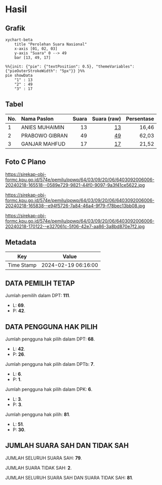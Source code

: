 # Hasil

## Grafik

```mermaid
xychart-beta
    title "Perolehan Suara Nasional"
    x-axis [01, 02, 03]
    y-axis "Suara" 0 --> 49
    bar [13, 49, 17]
```

```mermaid
%%{init: {"pie": {"textPosition": 0.5}, "themeVariables": {"pieOuterStrokeWidth": "5px"}} }%%
pie showData
    "1" : 13
    "2" : 49
    "3" : 17
```

## Tabel

| No. | Nama Paslon    | Suara | Suara (raw) | Persentase |
|:--- |:-------------- | -----:| -----------:| ----------:|
| 1   | ANIES MUHAIMIN | 13    | [13][p-1]   | 16,46      |
| 2   | PRABOWO GIBRAN | 49    | [49][p-2]   | 62,03      |
| 3   | GANJAR MAHFUD  | 17    | [17][p-3]   | 21,52      |


[p-1]: https://github.com/gigit-pemilu/pemilu-2024/blob/main/pilpres/hitung-suara/sub/64-kalimantan-timur/sub/03-berau/sub/09-teluk-bayur/sub/2006-labanan-makarti/sub/006-tps/sub/paslon-1.txt
[p-2]: https://github.com/gigit-pemilu/pemilu-2024/blob/main/pilpres/hitung-suara/sub/64-kalimantan-timur/sub/03-berau/sub/09-teluk-bayur/sub/2006-labanan-makarti/sub/006-tps/sub/paslon-2.txt
[p-3]: https://github.com/gigit-pemilu/pemilu-2024/blob/main/pilpres/hitung-suara/sub/64-kalimantan-timur/sub/03-berau/sub/09-teluk-bayur/sub/2006-labanan-makarti/sub/006-tps/sub/paslon-3.txt

## Foto C Plano

https://sirekap-obj-formc.kpu.go.id/574e/pemilu/ppwp/64/03/09/20/06/6403092006006-20240218-165518--0589e729-9821-44f0-9097-9a3f41ce5622.jpg

https://sirekap-obj-formc.kpu.go.id/574e/pemilu/ppwp/64/03/09/20/06/6403092006006-20240218-165838--e94f5726-7a84-46a4-9f79-f78bec13bb08.jpg

https://sirekap-obj-formc.kpu.go.id/574e/pemilu/ppwp/64/03/09/20/06/6403092006006-20240218-170122--e327061c-5f06-42e7-aa86-3a8bd870e7f2.jpg


## Metadata

| Key        | Value               |
| ---------- | ------------------- |
| Time Stamp | 2024-02-19 06:16:00 |


## DATA PEMILIH TETAP

Jumlah pemilih dalam DPT: **111**.
 * L: **69**.
 * P: **42**.

## DATA PENGGUNA HAK PILIH

Jumlah pengguna hak pilih dalam DPT: **68**.
 * L: **42**.
 * P: **26**.

Jumlah pengguna hak pilih dalam DPTb: **7**.
 * L: **6**.
 * P: **1**.

Jumlah pengguna hak pilih dalam DPK: **6**.
 * L: **3**.
 * P: **3**.

Jumlah pengguna hak pilih: **81**.
 * L: **51**.
 * P: **30**.

## JUMLAH SUARA SAH DAN TIDAK SAH

JUMLAH SELURUH SUARA SAH: **79**.

JUMLAH SUARA TIDAK SAH: **2**.

JUMLAH SELURUH SUARA SAH DAN SUARA TIDAK SAH: **81**.


